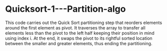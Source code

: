 # Quicksort-1---Partition-algo
This code carries out the Quick Sort partitioning step that reorders elements around the first element as pivot. It traverses the array to transfer all elements less than the pivot to the left half keeping their position in mind using index i. At the end, it swaps the pivot to its rightful sorted location between the smaller and greater elements, thus ending the partitioning.
